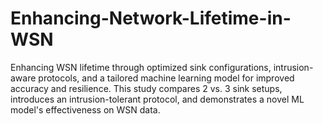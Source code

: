 # Enhancing-Network-Lifetime-in-WSN
Enhancing WSN lifetime through optimized sink configurations, intrusion-aware protocols, and a tailored machine learning model for improved accuracy and resilience. This study compares 2 vs. 3 sink setups, introduces an intrusion-tolerant protocol, and demonstrates a novel ML model's effectiveness on WSN data.
